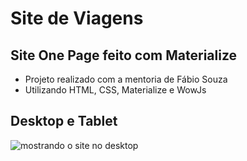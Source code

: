 # Site de Viagens
## Site One Page feito com Materialize

- Projeto realizado com a mentoria de Fábio Souza
- Utilizando HTML, CSS, Materialize e WowJs

## Desktop e Tablet

![mostrando o site no desktop](https://github.com/FabioAsada/Projeto_Site_de_Viagens/blob/main/siteViagens.gif)

